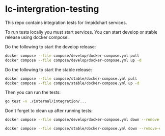 # lc-intergration-testing

This repo contains integration tests for limpidchart services.

To run tests locally you must start services. You can start develop or stable release using docker compose.

Do the following to start the develop release:

```sh
docker compose --file compose/develop/docker-compose.yml pull
docker compose --file compose/develop/docker-compose.yml up -d
```

Do the following to start the stable release:

```sh
docker compose --file compose/stable/docker-compose.yml pull
docker compose --file compose/stable/docker-compose.yml up -d
```

Then you can run the tests:

```sh
go test -v ./internal/integration/...
```

Don't forget to clean up after running tests:

```sh
docker compose --file compose/develop/docker-compose.yml down --remove-orphans
```

```sh
docker compose --file compose/stable/docker-compose.yml down --remove-orphans
```
